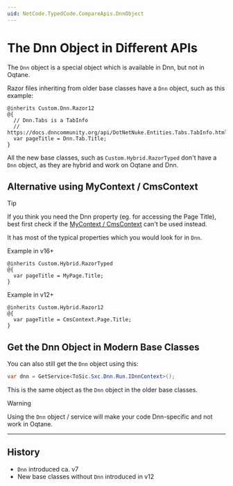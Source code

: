 ```yaml
---
uid: NetCode.TypedCode.CompareApis.DnnObject
---
```


# The Dnn Object in Different APIs

The `Dnn` object is a special object which is available in Dnn, but not in Oqtane.

Razor files inheriting from older base classes have a `Dnn` object, such as this example:

```razor
@inherits Custom.Dnn.Razor12
@{
  // Dnn.Tabs is a TabInfo
  // https://docs.dnncommunity.org/api/DotNetNuke.Entities.Tabs.TabInfo.html
  var pageTitle = Dnn.Tab.Title;
}
```

All the new base classes, such as `Custom.Hybrid.RazorTyped` don't have a `Dnn` object, as they are hybrid and work on Oqtane and Dnn.

## Alternative using MyContext / CmsContext

> [!TIP]
> If you think you need the Dnn property (eg. for accessing the Page Title),
> best first check if the [MyContext / CmsContext](xref:ToSic.Sxc.Context) can't be used instead.
>
> It has most of the typical properties which you would look for in `Dnn`.

Example in v16+

```razor
@inherits Custom.Hybrid.RazorTyped
@{
  var pageTitle = MyPage.Title;
}
```

Example in v12+

```razor
@inherits Custom.Hybrid.Razor12
@{
  var pageTitle = CmsContext.Page.Title;
}
```


## Get the Dnn Object in Modern Base Classes

You can also still get the `Dnn` object using this:

```csharp
var dnn = GetService<ToSic.Sxc.Dnn.Run.IDnnContext>();
```

This is the same object as the `Dnn` object in the older base classes.

> [!WARNING]
> Using the `Dnn` object / service will make your code Dnn-specific and not work in Oqtane.

---

## History

* `Dnn` introduced ca. v7
* New base classes without `Dnn` introduced in v12
